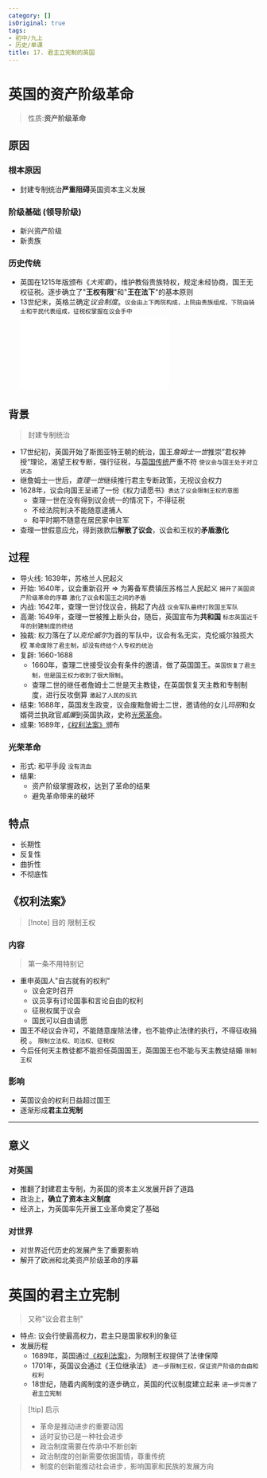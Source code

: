 ```yaml
---
category: []
isOriginal: true
tags:
- 初中/九上
- 历史/单课
title: 17. 君主立宪制的英国
---
```

# 英国的资产阶级革命
> 性质:**资产阶级革命**
## 原因
### 根本原因
- 封建专制统治**严重阻碍**英国资本主义发展
### 阶级基础 (领导阶级)
- 新兴资产阶级
- 新贵族
### 历史传统
- 英国在1215年版颁布《*大宪章*》，维护教俗贵族特权，规定未经协商，国王无权征税。逐步确立了"**王权有限**"和"**王在法下**"的基本原则
- 13世纪末，英格兰确定*议会制度*。`议会由上下两院构成，上院由贵族组成，下院由骑士和平民代表组成，征税权掌握在议会手中`
![900](../附件/英国资产阶级革命原因.excalidraw.md)
## 背景
> 封建专制统治
- 17世纪初，英国开始了斯图亚特王朝的统治，国王*詹姆士一世*推崇”君权神授“理论，渴望王权专断，强行征税，与[英国传统](#历史传统)严重不符 `使议会与国王处于对立状态`
- 继詹姆士一世后，*查理一世*继续推行君主专断政策，无视议会权力
- 1628年，议会向国王呈递了一份《权力请愿书》`表达了议会限制王权的意图` 
    - 查理一世在没有得到议会统一的情况下，不得征税
    - 不经法院判决不能随意逮捕人
    - 和平时期不随意在居民家中驻军
- 查理一世假意应允，得到拨款后**解散了议会**，议会和王权的**矛盾激化**
## 过程
- 导火线: 1639年，苏格兰人民起义
- 开始: 1640年，议会重新召开 => 为筹备军费镇压苏格兰人民起义 `揭开了英国资产阶级革命的序幕` `激化了议会和国王之间的矛盾`
- 内战: 1642年，查理一世讨伐议会，挑起了内战 `议会军队最终打败国王军队`
- 高潮: 1649年，查理一世被推上断头台，随后，英国宣布为**共和国** `标志英国近千年的封建制度的终结`
- 独裁: 权力落在了以*克伦威尔*为首的军队中，议会有名无实，克伦威尔独揽大权 `革命废除了君主制，却没有终结个人专权的统治`
- 复辟: 1660-1688
    - 1660年，查理二世接受议会有条件的邀请，做了英国国王。`英国恢复了君主制，但是国王权力收到了很大限制`。
    - 查理二世的继任者詹姆士二世是天主教徒，在英国恢复天主教和专制制度，进行反攻倒算 `激起了人民的反抗`
- 结束: 1688年，英国发生政变，议会废黜詹姆士二世，邀请他的女儿*玛丽*和女婿荷兰执政官*威廉*到英国执政，史称[光荣革命](#光荣革命)。
- 成果: 1689年，[《权利法案》](#《权利法案》)颁布
### 光荣革命
- 形式: 和平手段 `没有流血`
- 结果: 
    - 资产阶级掌握政权，达到了革命的结果
    - 避免革命带来的破坏
## 特点
- 长期性
- 反复性
- 曲折性
- 不彻底性
## 《权利法案》
> [!note] 目的
> 限制王权
### 内容
> 第一条不用特别记
- 重申英国人"自古就有的权利" 
    - 议会定时召开
    - 议员享有讨论国事和言论自由的权利
    - 征税权属于议会
    - 国民可以自由请愿
- 国王不经议会许可，不能随意废除法律，也不能停止法律的执行，不得征收捐税 。 `限制立法权、司法权、征税权`
- 今后任何天主教徒都不能担任英国国王，英国国王也不能与天主教徒结婚 `限制王权`
### 影响
- 英国议会的权利日益超过国王
- 逐渐形成**君主立宪制**
--- 
## 意义
### 对英国
- 推翻了封建君主专制，为英国的资本主义发展开辟了道路
- 政治上，**确立了资本主义制度**
- 经济上，为英国率先开展工业革命奠定了基础
### 对世界
- 对世界近代历史的发展产生了重要影响
- 解开了欧洲和北美资产阶级革命的序幕
# 英国的君主立宪制
> 又称"议会君主制"
- 特点: 议会行使最高权力，君主只是国家权利的象征
- 发展历程
    - 1689年，英国通过[《权利法案》](#《权利法案》)，为限制王权提供了法律保障
    - 1701年，英国议会通过《王位继承法》 `进一步限制王权，保证资产阶级的自由和权利`
    - 18世纪，随着内阁制度的逐步确立，英国的代议制度建立起来 `进一步完善了君主立宪制`

> [!tip] 启示
> - 革命是推动进步的重要动因
> - 适时妥协已是一种社会进步
> - 政治制度需要在传承中不断创新
> - 政治制度的创新需要依据国情，尊重传统
> - 制度的创新能推动社会进步，影响国家和民族的发展方向
